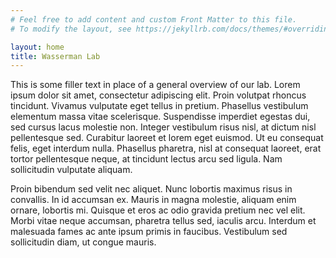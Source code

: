 ```yaml
---
# Feel free to add content and custom Front Matter to this file.
# To modify the layout, see https://jekyllrb.com/docs/themes/#overriding-theme-defaults

layout: home
title: Wasserman Lab 
---
```


This is some filler text in place of a general overview of our lab. Lorem ipsum dolor sit amet, consectetur adipiscing elit. Proin volutpat rhoncus tincidunt. Vivamus vulputate eget tellus in pretium. Phasellus vestibulum elementum massa vitae scelerisque. Suspendisse imperdiet egestas dui, sed cursus lacus molestie non. Integer vestibulum risus nisl, at dictum nisl pellentesque sed. Curabitur laoreet et lorem eget euismod. Ut eu consequat felis, eget interdum nulla. Phasellus pharetra, nisl at consequat laoreet, erat tortor pellentesque neque, at tincidunt lectus arcu sed ligula. Nam sollicitudin vulputate aliquam.

Proin bibendum sed velit nec aliquet. Nunc lobortis maximus risus in convallis. In id accumsan ex. Mauris in magna molestie, aliquam enim ornare, lobortis mi. Quisque et eros ac odio gravida pretium nec vel elit. Morbi vitae neque accumsan, pharetra tellus sed, iaculis arcu. Interdum et malesuada fames ac ante ipsum primis in faucibus. Vestibulum sed sollicitudin diam, ut congue mauris.
